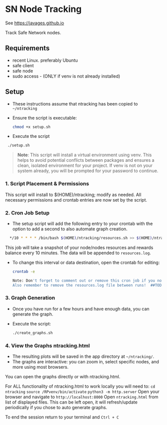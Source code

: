 # SN Node Tracking 
See https://javages.github.io

Track Safe Network nodes.

## Requirements

- recent Linux. preferably Ubuntu
- safe client
- safe node
- sudo access - (ONLY if venv is not already installed)

## Setup

- These instructions assume that ntracking has been copied to `~/ntracking`

- Ensure the script is executable:

  ```bash
  chmod +x setup.sh

  ```

- Execute the script

 ```bash
  ./setup.sh

  ```

> **Note**: This script will install a virtual environment using venv. This helps to avoid potential conflicts between packages and ensures a clean, isolated environment for your project. If venv is not on your system already, you will be prompted for your password to continue.

### 1. Script Placement & Permissions

This script will install to $(HOME)/ntracking; modify as needed.
All necessary permissions and crontab entries are now set by the script.

### 2. Cron Job Setup

- The setup script will add the following entry to your crontab with the option to add a second to also automate graph creation.

```bash
  */10 * * * * /bin/bash $(HOME)/ntracking/resources.sh >> $(HOME)/ntracking/resources.log 2>&1
  ```
  
This job will take a snapshot of your node/nodes resources and rewards balance every 10 minutes. The data will be appended to `resources.log`.

- To change this interval or data destination, open the crontab for editing:

  ```bash
  crontab -e

  Note: Don't forget to comment out or remove this cron job if you no longer need it (in between tests), as it will run indefinitely otherwise.
  Also remember to remove the resources.log file between runs!  ##TODO   cleanup script

### 3. Graph Generation

- Once you have run for a few hours and have enough data, you can generate the graph.
- Execute the script:

  ```bash
  ./create_graphs.sh
  ```

### 4. View the Graphs ntracking.html

- The resulting plots will be saved in the app directory at
`~/ntracking/`.
- The graphs are interactive: you can zoom in, select specific nodes, and more using most browsers.

You can open the graphs directly or with ntracking.html.

For ALL functionality of ntracking.html to work locally you will need to:
`cd ntracking`
`source /RPvenv/bin/activate`
`python3 -m http.server`
Open your browser and navigate to 
`http://localhost:8000`
Open `ntracking.html` from list of displayed files.
This can be left open, it will refresh/update periodically if you chose to auto generate graphs. 

To end the session return to your terminal and `Ctrl + C`


